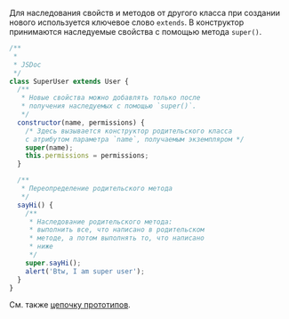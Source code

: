 Для наследования свойств и методов от другого класса при создании нового используется ключевое слово `extends`. В конструктор принимаются наследуемые свойства с помощью метода `super()`.

```javascript
/**
 *
 * JSDoc
 */
class SuperUser extends User {
  /**
   * Новые свойства можно добавлять только после
   * получения наследуемых с помощью `super()`.
   */
  constructor(name, permissions) {
    /* Здесь вызывается конструктор родительского класса
    с атрибутом параметра `name`, получаемым экземпляром */
    super(name);
    this.permissions = permissions;
  }

  /**
   * Переопределение родительского метода
   */
  sayHi() {
    /**
     * Наследование родительского метода:
     * выполнить все, что написано в родительском
     * методе, а потом выполнять то, что написано
     * ниже
     */
    super.sayHi();
    alert('Btw, I am super user');
  }
}
```

См. также [цепочку прототипов](/js/advanced-theory.html#topic-classes-prototype-chain).
